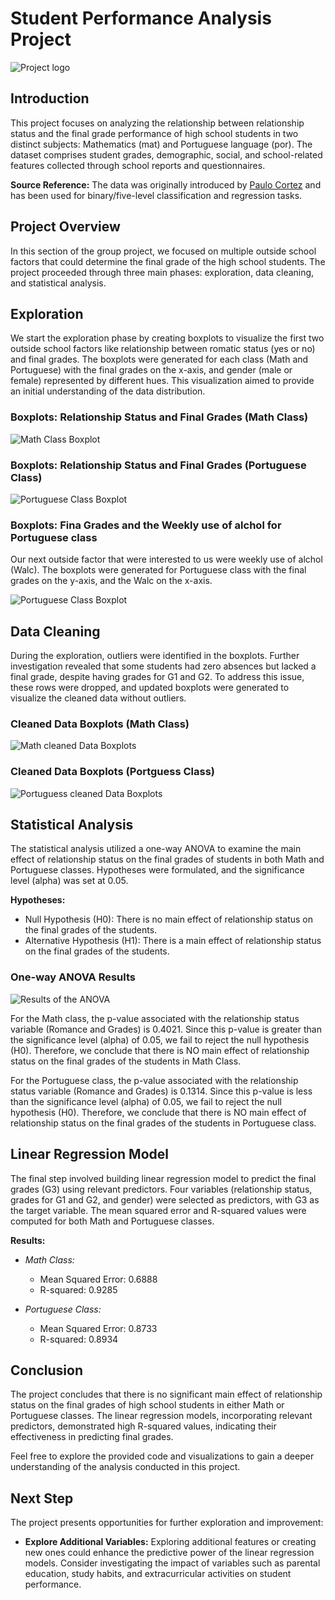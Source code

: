 # Student Performance Analysis Project

 ![Project logo](docs/project.png)

## Introduction

This project focuses on analyzing the relationship between relationship status and the final grade performance of high school students in two distinct subjects: Mathematics (mat) and Portuguese language (por). The dataset comprises student grades, demographic, social, and school-related features collected through school reports and questionnaires.

**Source Reference:** The data was originally introduced by [Paulo Cortez](https://archive.ics.uci.edu/dataset/320/student+performance) and has been used for binary/five-level classification and regression tasks.

## Project Overview

In this section of the group project, we focused on multiple outside school factors that could determine the final grade of the high school students. The project proceeded through three main phases: exploration, data cleaning, and statistical analysis.

## Exploration

We start the exploration phase by creating boxplots to visualize the first two outside school factors like relationship between romatic status (yes or no) and final grades. The boxplots were generated for each class (Math and Portuguese) with the final grades on the x-axis, and gender (male or female) represented by different hues. This visualization aimed to provide an initial understanding of the data distribution.

### Boxplots: Relationship Status and Final Grades (Math Class)

![Math Class Boxplot](docs/EDA_boxplot_M.png)

### Boxplots: Relationship Status and Final Grades (Portuguese Class)

![Portuguese Class Boxplot](docs/EDA_boxplot_P.png)

### Boxplots: Fina Grades and the Weekly use of alchol for Portuguese class 

Our next outside factor that were interested to us were weekly use of alchol (Walc). The boxplots were generated for Portuguese class with the final grades on the y-axis, and the Walc on the x-axis. 

![Portuguese Class Boxplot](docs/charles.png)


## Data Cleaning

During the exploration, outliers were identified in the boxplots. Further investigation revealed that some students had zero absences but lacked a final grade, despite having grades for G1 and G2. To address this issue, these rows were dropped, and updated boxplots were generated to visualize the cleaned data without outliers.

### Cleaned Data Boxplots (Math Class)

![Math cleaned Data Boxplots](docs/Boxplot_after_clean_M.png)

### Cleaned Data Boxplots (Portguess Class)

![Portuguess cleaned Data Boxplots](docs/Boxplot_after_clean_P.png)

## Statistical Analysis

The statistical analysis utilized a one-way ANOVA to examine the main effect of relationship status on the final grades of students in both Math and Portuguese classes. Hypotheses were formulated, and the significance level (alpha) was set at 0.05.

**Hypotheses:**
- Null Hypothesis (H0): There is no main effect of relationship status on the final grades of the students.
- Alternative Hypothesis (H1): There is a main effect of relationship status on the final grades of the students.

### One-way ANOVA Results

![Results of the ANOVA](docs/anova.png)

For the Math class, the p-value associated with the relationship status variable (Romance and Grades) is 0.4021. Since this p-value is greater than the significance level (alpha) of 0.05, we fail to reject the null hypothesis (H0). Therefore, we conclude that there is NO main effect of relationship status on the final grades of the students in Math Class.

For the Portuguese class, the p-value associated with the relationship status variable (Romance and Grades) is 0.1314. Since this p-value is less than the significance level (alpha) of 0.05, we fail to reject the null hypothesis (H0). Therefore, we conclude that there is NO main effect of relationship status on the final grades of the students in Portuguese class.

## Linear Regression Model

The final step involved building linear regression model to predict the final grades (G3) using relevant predictors. Four variables (relationship status, grades for G1 and G2, and gender) were selected as predictors, with G3 as the target variable. The mean squared error and R-squared values were computed for both Math and Portuguese classes.

**Results:**
- *Math Class:*
  - Mean Squared Error: 0.6888
  - R-squared: 0.9285

- *Portuguese Class:*
  - Mean Squared Error: 0.8733
  - R-squared: 0.8934


## Conclusion

The project concludes that there is no significant main effect of relationship status on the final grades of high school students in either Math or Portuguese classes. The linear regression models, incorporating relevant predictors, demonstrated high R-squared values, indicating their effectiveness in predicting final grades.

Feel free to explore the provided code and visualizations to gain a deeper understanding of the analysis conducted in this project.

## Next Step

The project presents opportunities for further exploration and improvement:

- **Explore Additional Variables:** Exploring additional features or creating new ones could enhance the predictive power of the linear regression models. Consider investigating the impact of variables such as parental education, study habits, and extracurricular activities on student performance.

